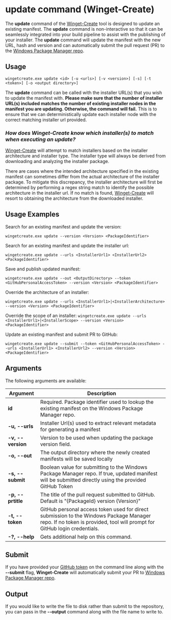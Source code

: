 
# update command (Winget-Create)

The **update** command of the [Winget-Create](../README.md) tool is designed to update an existing manifest. The **update** command is non-interactive so that it can be seamlessly integrated into your build pipeline to assist with the publishing of your installer.  The **update** command will update the manifest with the new URL, hash and version and can automatically submit the pull request (PR) to the [Windows Package Manager repo](https://docs.microsoft.com/windows/package-manager/).  

## Usage

`wingetcreate.exe update <id> [-u <urls>] [-v <version>] [-s] [-t <token>] [-o <output directory>]`

The **update** command can be called with the installer URL(s) that you wish to update the manifest with. **Please make sure that the number of installer URL(s) included matches the number of existing installer nodes in the manifest you are updating. Otherwise, the command will fail.** This is to ensure that we can deterministically update each installer node with the correct matching installer url provided. 

### *How does Winget-Create know which installer(s) to match when executing an update?*

[Winget-Create](../README.md) will attempt to match installers based on the installer architecture and installer type. The installer type will always be derived from downloading and analyzing the installer package. 

There are cases where the intended architecture specified in the existing manifest can sometimes differ from the actual architecture of the installer package. To mitigate this discrepancy, the installer architecture will first be determined by performing a regex string match to identify the possible architecture in the installer url. If no match is found, [Winget-Create](../README.md) will resort to obtaining the architecture from the downloaded installer.

## Usage Examples
Search for an existing manifest and update the version:

`wingetcreate.exe update --version <Version> <PackageIdentifier>`

Search for an existing manifest and update the installer url:

`wingetcreate.exe update --urls <InstallerUrl1> <InstallerUrl2> <PackageIdentifier>`

Save and publish updated manifest:

`wingetcreate.exe update --out <OutputDirectory> --token <GitHubPersonalAccessToken> --version <Version> <PackageIdentifier>`

Override the architecture of an installer:

`wingetcreate.exe update --urls <InstallerUrl1>|<InstallerArchitecture> --version <Version> <PackageIdentifier>`

Override the scope of an installer:
`wingetcreate.exe update --urls <InstallerUrl1>|<InstallerScope> --version <Version> <PackageIdentifier>`

Update an existing manifest and submit PR to GitHub:

`wingetcreate.exe update --submit --token <GitHubPersonalAccessToken> --urls <InstallerUrl1> <InstallerUrl2> --version <Version> <PackageIdentifier>`

## Arguments

The following arguments are available:

| Argument  | Description |
|--------------|-------------|
| **id** |  Required. Package identifier used to lookup the existing manifest on the Windows Package Manager repo.
| **-u, --urls** |  Installer Url(s) used to extract relevant metadata for generating a manifest
| **-v, --version** |  Version to be used when updating the package version field.
| **-o, --out** |  The output directory where the newly created manifests will be saved locally
| **-s, --submit** |  Boolean value for submitting to the Windows Package Manager repo. If true, updated manifest will be submitted directly using the provided GitHub Token
| **-p, --prtitle** |  The title of the pull request submitted to GitHub. Default is "{PackageId} version {Version}"
| **-t, --token** |  GitHub personal access token used for direct submission to the Windows Package Manager repo. If no token is provided, tool will prompt for GitHub login credentials.
| **-?, --help** |  Gets additional help on this command. |

## Submit 

If you have provided your [GitHub token](https://docs.github.com/en/github/authenticating-to-github/creating-a-personal-access-token) on the command line along with the **--submit** flag, **Winget-Create** will automatically submit your PR to [Windows Package Manager repo](https://docs.microsoft.com/windows/package-manager/).  

## Output 
If you would like to write the file to disk rather than submit to the repository, you can pass in the **--output** command along with the file name to write to.
